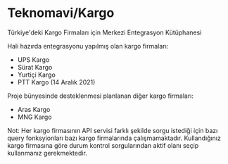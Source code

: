 # Teknomavi/Kargo
Türkiye'deki Kargo Firmaları için Merkezi Entegrasyon Kütüphanesi

Hali hazırda entegrasyonu yapılmış olan kargo firmaları:
- UPS Kargo
- Sürat Kargo
- Yurtiçi Kargo
- PTT Kargo (14 Aralık 2021)

Proje bünyesinde desteklenmesi planlanan diğer kargo firmaları:
- Aras Kargo
- MNG Kargo

Not: Her kargo firmasının API servisi farklı şekilde sorgu istediği için bazı query fonksyionları bazı kargo firmalarında çalışmamaktadır. Kullandığınız kargo firmasına göre durum kontrol sorgularından aktif olanı seçip kullanmanız gerekmektedir.
